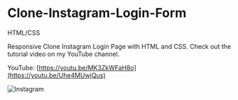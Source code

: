 # Clone-Instagram-Login-Form
HTML/CSS

Responsive Clone Instagram Login Page with HTML and CSS.
Check out the tutorial video on my YouTube channel.


YouTube: [https://youtu.be/MK3ZkWFaH8o](https://youtu.be/Uhe4MUwjQus)


![Instagram](https://github.com/hot-zero/Clone-Instagram-Login-Form/assets/72950401/67ee0c8b-9977-41c6-b0ef-e57ec986c167)
